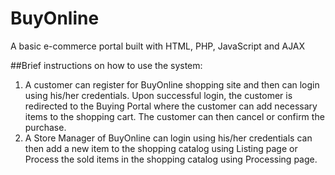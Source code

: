 # BuyOnline
A basic e-commerce portal built with HTML, PHP, JavaScript and AJAX

##Brief instructions on how to use the system: 

1.	A customer can register for BuyOnline shopping site and then can login using his/her credentials. Upon successful login, the customer is redirected to the Buying Portal where the customer can add necessary items to the shopping cart. The customer can then cancel or confirm the purchase.
2.	A Store Manager of BuyOnline can login using his/her credentials can then add a new item to the shopping catalog using Listing page or Process the sold items in the shopping catalog using Processing page.
